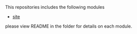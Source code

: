 This repositories includes the following modules

* [site](site/README.md)

please view README in the folder for details on each module.